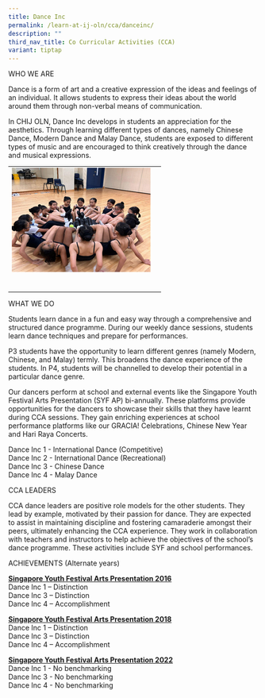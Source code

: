 ```yaml
---
title: Dance Inc
permalink: /learn-at-ij-oln/cca/danceinc/
description: ""
third_nav_title: Co Curricular Activities (CCA)
variant: tiptap
---
```

<p>WHO WE ARE</p><p>Dance is a form of art and a creative expression of the ideas and feelings of an individual. It allows students to express their ideas about the world around them through non-verbal means of communication.</p><p>In CHIJ OLN, Dance Inc develops in students an appreciation for the aesthetics. Through learning different types of dances, namely Chinese Dance, Modern Dance and Malay Dance, students are exposed to different types of music and are encouraged to think creatively through the dance and musical expressions.</p><table><tbody><tr><td rowspan="1" colspan="1"><div class="isomer-image-wrapper"><img style="width: 100%" height="auto" width="100%" alt="" src="/images/CCAPics/DanceInc1w.jpg"></div><p></p></td><td rowspan="1" colspan="1"><p></p></td></tr><tr><td rowspan="1" colspan="1"><p></p></td><td rowspan="1" colspan="1"><p></p></td></tr></tbody></table><p>WHAT WE DO</p><p>Students learn dance in a fun and easy way through a comprehensive and structured dance programme. During our weekly dance sessions, students learn dance techniques and prepare for performances.</p><p>P3 students have the opportunity to learn different genres (namely Modern, Chinese, and Malay) termly. This broadens the dance experience of the students. In P4, students will be channelled to develop their potential in a particular dance genre.</p><p>Our dancers perform at school and external events like the Singapore Youth Festival Arts Presentation (SYF AP) bi-annually. These platforms provide opportunities for the dancers to showcase their skills that they have learnt during CCA sessions. They gain enriching experiences at school performance platforms like our GRACIA! Celebrations, Chinese New Year and Hari Raya Concerts. </p><p>Dance Inc 1 - International Dance (Competitive)<br>Dance Inc 2 - International Dance (Recreational)<br>Dance Inc 3 - Chinese Dance<br>Dance Inc 4 - Malay Dance</p><p>CCA LEADERS</p><p>CCA dance leaders are positive role models for the other students. They lead by example, motivated by their passion for dance. They are expected to assist in maintaining discipline and fostering camaraderie amongst their peers, ultimately enhancing the CCA experience. They work in collaboration with teachers and instructors to help achieve the objectives of the school’s dance programme. These activities include SYF and school performances.</p><p>ACHIEVEMENTS (Alternate years)</p><p><strong><u>Singapore Youth Festival Arts Presentation 2016</u></strong><br>Dance Inc 1 – Distinction<br>Dance Inc 3 – Distinction<br>Dance Inc 4 – Accomplishment </p><p><strong><u>Singapore Youth Festival Arts Presentation 2018</u></strong><br>Dance Inc 1 – Distinction<br>Dance Inc 3 – Distinction<br>Dance Inc 4 – Accomplishment</p><p><strong><u>Singapore Youth Festival Arts Presentation 2022</u></strong><br>Dance Inc 1 - No benchmarking<br>Dance Inc 3 - No benchmarking<br>Dance Inc 4 - No benchmarking</p><p></p>